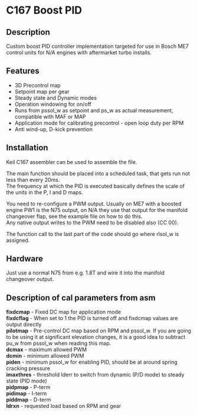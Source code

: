 # C167 Boost PID

## Description
Custom boost PID controller implementation targeted for use in Bosch ME7 control units for N/A engines with aftermarket turbo installs.

## Features
- 3D Precontrol map
- Setpoint map per gear
- Steady state and Dynamic modes
- Operation windowing for on/off
- Runs from pssol_w as setpoint and ps_w as actual measurement, compatible with MAF or MAP
- Application mode for calibrating precontrol - open loop duty per RPM
- Anti wind-up, D-kick prevention

## Installation
Keil C167 assembler can be used to assemble the file.  
  
The main function should be placed into a scheduled task, that gets run not less than every 20ms.  
The frequency at which the PID is executed basically defines the scale of the units in the P, I and D maps.  
  
You need to re-configure a PWM output. Usually on ME7 with a boosted engine PW1 is the N75 output, on N/A they use that output for the manifold changeover flap, see the example file on how to do this.  
Any native output writes to the PWM need to be disabled also (CC 00).  
  
The function call to the last part of the code should go where rlsol_w is assigned.

## Hardware
Just use a normal N75 from e.g. 1.8T and wire it into the manifold changeover output.

## Description of cal parameters from asm
**fixdcmap** - Fixed DC map for application mode  
**fixdcflag** - When set to 1 the PID is turned off and fixdcmap values are output directly  
**pilotmap** - Pre-control DC map based on RPM and pssol_w. If you are going to be using it at significant elevation changes, it is a good idea to subtract pu_w from pssol_w when reading this map.  
**dcmax** - maximum allowed PWM  
**dcmin** - minimum allowed PWM  
**piden** - minimum pssol_w for enabling PID, should be at around spring cracking pressure  
**imaxthres** - threshold lderr to switch from dynamic (P/D mode) to steady state (PID mode)  
**pidpmap** - P-term  
**pidimap** - I-term  
**piddmap** - D-term  
**ldrxn** - requested load based on RPM and gear  
